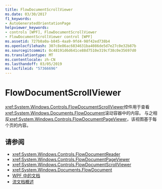 ```yaml
---
title: FlowDocumentScrollViewer
ms.date: 03/30/2017
f1_keywords:
- AutoGeneratedOrientationPage
helpviewer_keywords:
- controls [WPF], FlowDocumentScrollViewer
- FlowDocumentScrollViewer control [WPF]
ms.assetid: 727b0a0a-b845-4aa9-9fd4-98f42ed738b4
ms.openlocfilehash: 307c8e86ac6834631ba4086de5d7e27c0e32b87b
ms.sourcegitcommit: 0c48191d6d641ce88d7510e319cf38c0e35697d0
ms.translationtype: MT
ms.contentlocale: zh-CN
ms.lasthandoff: 03/05/2019
ms.locfileid: "57366696"
---
```

# <a name="flowdocumentscrollviewer"></a>FlowDocumentScrollViewer
<xref:System.Windows.Controls.FlowDocumentScrollViewer>控件用于查看<xref:System.Windows.Documents.FlowDocument>滚动容器中的内容。 与之相反<xref:System.Windows.Controls.FlowDocumentPageViewer>，该视图基于每个页的内容。  
  
## <a name="see-also"></a>请参阅
- <xref:System.Windows.Controls.FlowDocumentReader>
- <xref:System.Windows.Controls.FlowDocumentPageViewer>
- <xref:System.Windows.Controls.FlowDocumentScrollViewer>
- <xref:System.Windows.Documents.FlowDocument>
- [WPF 中的文档](../advanced/documents-in-wpf.md)
- [流文档概述](../advanced/flow-document-overview.md)
